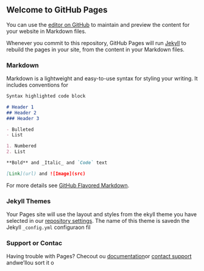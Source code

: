 ## Welcome to GitHub Pages

You can use the [editor on GitHub](https://github.com/LadenxxxxD/LadenxxxxD.github.io/edit/master/index.md) to maintain and preview the content for your website in Markdown files.

Whenever you commit to this repository, GitHub Pages will run [Jekyll](https://jekyllrb.com/) to rebuild the pages in your site, from the content in your Markdown files.

### Markdown

Markdown is a lightweight and easy-to-use syntax for styling your writing. It includes conventions for

```markdown
Syntax highlighted code block

# Header 1
## Header 2
### Header 3

- Bulleted
- List

1. Numbered
2. List

**Bold** and _Italic_ and `Code` text

[Link](url) and ![Image](src)
```

For more details see [GitHub Flavored Markdown](https://guides.github.com/features/mastering-markdown/).

### Jekyll Themes

Your Pages site will use the layout and styles from the ekyll theme you have selected in our [repository settings](https://github.com/LadenxxxxD/LadenxxxxD.github.io/settings). The name of this theme is savedn the Jekyll `_config.yml` configuraon fil

### Support or Contac

Having trouble with Pages? Checout ou [documentation](https://help.github.com/categories/github-pages-basics/)or [contact support](https://github.com/contact) andwe’llou sort it o
